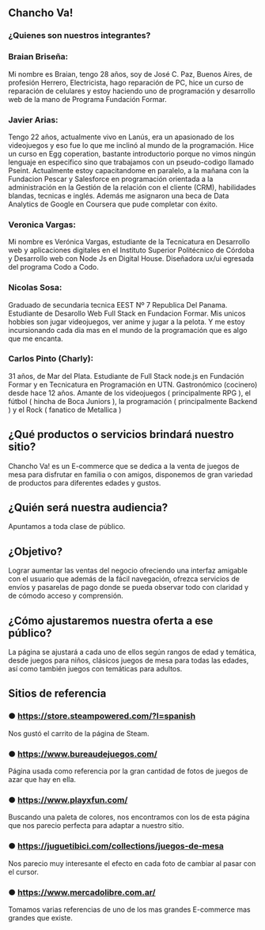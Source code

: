 ## Chancho Va!

### ¿Quienes son nuestros integrantes?

### Braian Briseña:
Mi nombre es Braian, tengo 28 años, soy de José C. Paz, Buenos Aires, de profesión Herrero, Electricista, hago reparación de PC, hice un curso de reparación de celulares y estoy haciendo uno de programación y desarrollo web de la mano de Programa Fundación Formar.

### Javier Arias:
Tengo 22 años, actualmente vivo en Lanús, era un apasionado de los videojuegos y eso fue lo que me inclinó al mundo de la programación. Hice un curso en Egg coperation, bastante introductorio porque no vimos ningún lenguaje en especifico sino que trabajamos con un pseudo-codigo llamado Pseint. Actualmente estoy capacitandome en paralelo, a la mañana con la Fundacion Pescar y Salesforce en programación orientada a la administración en la Gestión de la relación con el cliente (CRM), habilidades blandas, tecnicas e inglés. Además me asignaron una beca de Data Analytics de Google en Coursera que pude completar con éxito.

### Veronica Vargas:
Mi nombre es Verónica Vargas, estudiante de la Tecnicatura en Desarrollo web y aplicaciones digitales en el Instituto Superior Politécnico de Córdoba y Desarrollo web con Node Js en Digital House. 
Diseñadora ux/ui egresada del programa Codo a Codo.

### Nicolas Sosa:
Graduado de secundaria tecnica EEST Nº 7 Republica Del Panama. Estudiante de Desarollo Web Full Stack en Fundacion Formar. Mis unicos hobbies son jugar videojuegos, ver anime y jugar a la pelota. Y me estoy incursionando cada dia mas en el mundo de la programación que es algo que me encanta.

### Carlos Pinto (Charly):
31 años, de Mar del Plata. Estudiante de Full Stack node.js en Fundación Formar y en Tecnicatura en Programación en UTN. Gastronómico (cocinero) desde hace 12 años. Amante de los videojuegos ( principalmente RPG ), el fútbol ( hincha de Boca Juniors ), la programación ( principalmente Backend ) y el Rock ( fanatico de Metallica )

## ¿Qué productos o servicios brindará nuestro sitio? 
Chancho Va! es un E-commerce que se dedica a la venta de juegos de mesa para disfrutar en familia o con amigos, disponemos de gran variedad de productos para diferentes edades y gustos.
## ¿Quién será nuestra audiencia?
Apuntamos a toda clase de público. 
## ¿Objetivo?
Lograr aumentar las ventas del negocio ofreciendo una interfaz amigable con el usuario que además de la fácil navegación, ofrezca servicios de envíos y pasarelas de pago donde se pueda observar todo con claridad y de cómodo acceso y comprensión.
## ¿Cómo ajustaremos nuestra oferta a ese público?
La página se ajustará a cada uno de ellos según rangos de edad y temática, desde juegos para niños, clásicos juegos de mesa para todas las edades, así como también juegos con temáticas para adultos.


## Sitios de referencia

### ● https://store.steampowered.com/?l=spanish 
  Nos gustó el carrito de la página de Steam.

### ● https://www.bureaudejuegos.com/ 
  Página usada como referencia por la gran cantidad de fotos de juegos de azar que hay en ella.

### ● https://www.playxfun.com/ 
  Buscando una paleta de colores, nos encontramos con los de esta página que nos parecio perfecta para adaptar a nuestro sitio.

### ● https://juguetibici.com/collections/juegos-de-mesa  
  Nos parecio muy interesante el efecto en cada foto de cambiar al pasar con el cursor.
  
### ● https://www.mercadolibre.com.ar/
  Tomamos varias referencias de uno de los mas grandes E-commerce mas grandes que existe.
  
  
